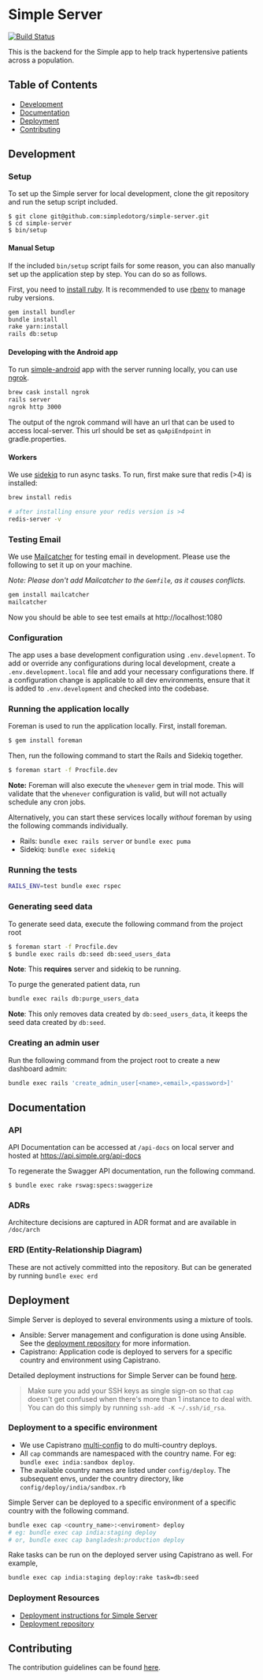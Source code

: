 # Simple Server

[![Build Status](https://semaphoreci.com/api/v1/resolvetosavelives/simple-server/branches/master/badge.svg)](https://semaphoreci.com/resolvetosavelives/simple-server)

This is the backend for the Simple app to help track hypertensive patients across a population.

## Table of Contents

* [Development](#development)
* [Documentation](#documentation)
* [Deployment](#deployment)
* [Contributing](#contributing)

## Development

### Setup

To set up the Simple server for local development, clone the git repository and
run the setup script included.

```
$ git clone git@github.com:simpledotorg/simple-server.git
$ cd simple-server
$ bin/setup
```

#### Manual Setup

If the included `bin/setup` script fails for some reason, you can also manually
set up the application step by step. You can do so as follows.

First, you need to [install
ruby](https://www.ruby-lang.org/en/documentation/installation). It is
recommended to use [rbenv](https://github.com/rbenv/rbenv) to manage ruby
versions.

```bash
gem install bundler
bundle install
rake yarn:install
rails db:setup
```

#### Developing with the Android app

To run [simple-android](https://github.com/simpledotorg/simple-android/) app
with the server running locally, you can use [ngrok](https://ngrok.com).

```bash
brew cask install ngrok
rails server
ngrok http 3000
```

The output of the ngrok command will have an url that can be used to access
local-server. This url should be set as `qaApiEndpoint` in gradle.properties.

#### Workers

We use [sidekiq](https://github.com/mperham/sidekiq) to run async tasks. To run, first make sure that redis (>4) is installed:

```bash
brew install redis

# after installing ensure your redis version is >4
redis-server -v
```

### Testing Email

We use [Mailcatcher](https://mailcatcher.me/) for testing email in development. Please use the
following to set it up on your machine.

_Note: Please don't add Mailcatcher to the `Gemfile`, as it causes conflicts._

```bash
gem install mailcatcher
mailcatcher
```

Now you should be able to see test emails at http://localhost:1080

### Configuration

The app uses a base development configuration using `.env.development`. To add or override any configurations during
local development, create a `.env.development.local` file and add your necessary configurations there. If a
configuration change is applicable to all dev environments, ensure that it is added to `.env.development` and checked
into the codebase.

### Running the application locally

Foreman is used to run the application locally. First, install foreman.

```bash
$ gem install foreman
```

Then, run the following command to start the Rails and Sidekiq together.

```bash
$ foreman start -f Procfile.dev
```

**Note:** Foreman will also execute the `whenever` gem in trial mode. This will validate that the `whenever`
configuration is valid, but will not actually schedule any cron jobs.

Alternatively, you can start these services locally _without_ foreman by using the following commands individually.

* Rails: `bundle exec rails server` or `bundle exec puma`
* Sidekiq: `bundle exec sidekiq`

### Running the tests

```bash
RAILS_ENV=test bundle exec rspec
```

### Generating seed data

To generate seed data, execute the following command from the project root

```bash
$ foreman start -f Procfile.dev
$ bundle exec rails db:seed db:seed_users_data
```
**Note**: This **requires** server and sidekiq to be running.

To purge the generated patient data, run

```bash
bundle exec rails db:purge_users_data
```

**Note**: This only removes data created by `db:seed_users_data`, it keeps the seed data created by `db:seed`.

### Creating an admin user

Run the following command from the project root to create a new dashboard admin:
```bash
bundle exec rails 'create_admin_user[<name>,<email>,<password>]'
```

## Documentation

### API

API Documentation can be accessed at `/api-docs` on local server and hosted at https://api.simple.org/api-docs

To regenerate the Swagger API documentation, run the following command.

```
$ bundle exec rake rswag:specs:swaggerize
```

### ADRs

Architecture decisions are captured in ADR format and are available in `/doc/arch`

### ERD (Entity-Relationship Diagram)

These are not actively committed into the repository. But can be generated by running `bundle exec erd`


## Deployment

Simple Server is deployed to several environments using a mixture of tools.

* Ansible: Server management and configuration is done using Ansible. See the [deployment repository](https://github.com/simpledotorg/deployment/tree/master/ansible)
  for more information.
* Capistrano: Application code is deployed to servers for a specific country and environment using Capistrano.

Detailed deployment instructions for Simple Server can be found [here](doc/deployment.md).

> Make sure you add your SSH keys as single sign-on so that `cap` doesn't get confused when there's more than 1 instance
> to deal with. You can do this simply by running `ssh-add -K ~/.ssh/id_rsa`.

### Deployment to a specific environment

* We use Capistrano [multi-config](https://github.com/railsware/capistrano-multiconfig) to do multi-country deploys.
* All `cap` commands are namespaced with the country name. For eg: `bundle exec india:sandbox deploy`.
* The available country names are listed under `config/deploy`. The subsequent envs, under the country directory, like
  `config/deploy/india/sandbox.rb`

Simple Server can be deployed to a specific environment of a specific country with the following command.

```bash
bundle exec cap <country_name>:<enviroment> deploy
# eg: bundle exec cap india:staging deploy
# or, bundle exec cap bangladesh:production deploy
```

Rake tasks can be run on the deployed server using Capistrano as well. For example,

```bash
bundle exec cap india:staging deploy:rake task=db:seed
```

### Deployment Resources

* [Deployment instructions for Simple Server](doc/deployment.md)
* [Deployment repository](https://github.com/simpledotorg/deployment)

## Contributing

The contribution guidelines can be found [here](doc/contributing.md).
